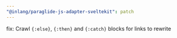 ```yaml
---
"@inlang/paraglide-js-adapter-sveltekit": patch
---
```


fix: Crawl `{:else}`, `{:then}` and `{:catch}` blocks for links to rewrite
